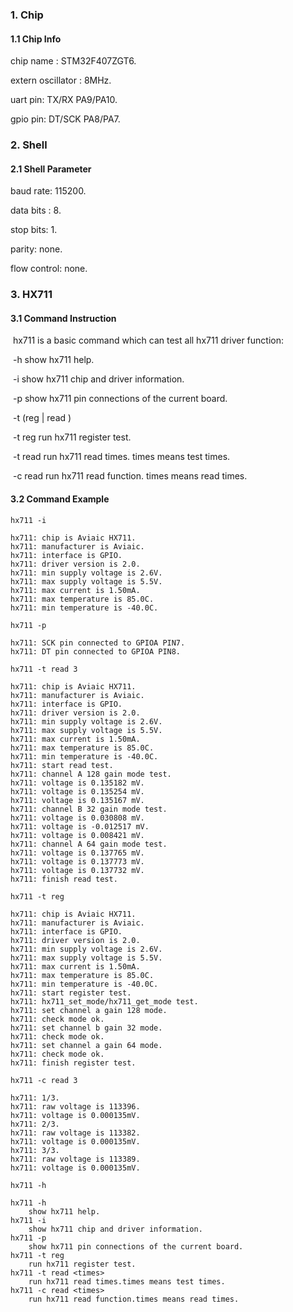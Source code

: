 ### 1. Chip

#### 1.1 Chip Info

chip name : STM32F407ZGT6.

extern oscillator : 8MHz.

uart pin: TX/RX PA9/PA10.

gpio pin: DT/SCK PA8/PA7.

### 2. Shell

#### 2.1 Shell Parameter

baud rate: 115200.

data bits : 8.

stop bits: 1.

parity: none.

flow control: none.

### 3. HX711

#### 3.1 Command Instruction

​          hx711 is a basic command which can test all hx711 driver function:

​           -h        show hx711 help. 

​           -i         show hx711 chip and driver information.

​           -p        show hx711 pin connections of the current board.

​           -t (reg | read <times>)

​           -t reg        run hx711 register test.

​           -t read <times>        run hx711 read times. times means test times. 

​           -c read <times>        run hx711 read function. times means read times.

#### 3.2 Command Example

```shell
hx711 -i

hx711: chip is Aviaic HX711.
hx711: manufacturer is Aviaic.
hx711: interface is GPIO.
hx711: driver version is 2.0.
hx711: min supply voltage is 2.6V.
hx711: max supply voltage is 5.5V.
hx711: max current is 1.50mA.
hx711: max temperature is 85.0C.
hx711: min temperature is -40.0C.
```

```shell
hx711 -p

hx711: SCK pin connected to GPIOA PIN7.
hx711: DT pin connected to GPIOA PIN8.
```

```shell
hx711 -t read 3

hx711: chip is Aviaic HX711.
hx711: manufacturer is Aviaic.
hx711: interface is GPIO.
hx711: driver version is 2.0.
hx711: min supply voltage is 2.6V.
hx711: max supply voltage is 5.5V.
hx711: max current is 1.50mA.
hx711: max temperature is 85.0C.
hx711: min temperature is -40.0C.
hx711: start read test.
hx711: channel A 128 gain mode test.
hx711: voltage is 0.135182 mV.
hx711: voltage is 0.135254 mV.
hx711: voltage is 0.135167 mV.
hx711: channel B 32 gain mode test.
hx711: voltage is 0.030808 mV.
hx711: voltage is -0.012517 mV.
hx711: voltage is 0.008421 mV.
hx711: channel A 64 gain mode test.
hx711: voltage is 0.137765 mV.
hx711: voltage is 0.137773 mV.
hx711: voltage is 0.137732 mV.
hx711: finish read test.
```

```shell
hx711 -t reg

hx711: chip is Aviaic HX711.
hx711: manufacturer is Aviaic.
hx711: interface is GPIO.
hx711: driver version is 2.0.
hx711: min supply voltage is 2.6V.
hx711: max supply voltage is 5.5V.
hx711: max current is 1.50mA.
hx711: max temperature is 85.0C.
hx711: min temperature is -40.0C.
hx711: start register test.
hx711: hx711_set_mode/hx711_get_mode test.
hx711: set channel a gain 128 mode.
hx711: check mode ok.
hx711: set channel b gain 32 mode.
hx711: check mode ok.
hx711: set channel a gain 64 mode.
hx711: check mode ok.
hx711: finish register test.
```

```shell
hx711 -c read 3

hx711: 1/3.
hx711: raw voltage is 113396.
hx711: voltage is 0.000135mV.
hx711: 2/3.
hx711: raw voltage is 113382.
hx711: voltage is 0.000135mV.
hx711: 3/3.
hx711: raw voltage is 113389.
hx711: voltage is 0.000135mV.
```

```shell
hx711 -h

hx711 -h
	show hx711 help.
hx711 -i
	show hx711 chip and driver information.
hx711 -p
	show hx711 pin connections of the current board.
hx711 -t reg
	run hx711 register test.
hx711 -t read <times>
	run hx711 read times.times means test times.
hx711 -c read <times>
	run hx711 read function.times means read times.
```


